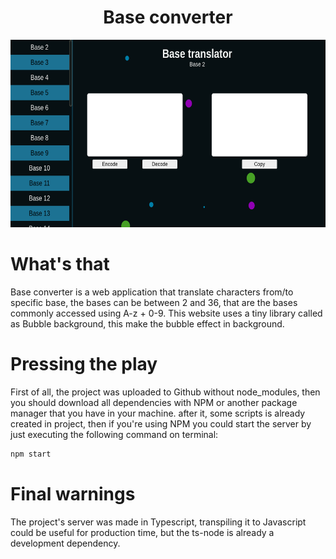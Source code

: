 <div align="center">
    <h1>Base converter</h1>
    <img height="300px" src="./assets/appDemonstration.png">
</div>

# What's that
Base converter is a web application that translate characters from/to specific base, the bases can be between 2 and 36, that are the bases commonly accessed using A-z + 0-9. This website uses a tiny library called as Bubble background, this make the bubble effect in background.

# Pressing the play
First of all, the project was uploaded to Github without node_modules, then you should download all dependencies with NPM or another package manager that you have in your machine. after it, some scripts is already created in project, then if you're using NPM you could start the server by just executing the following command on terminal:
```sh
npm start
```

# Final warnings
The project's server was made in Typescript, transpiling it to Javascript could be useful for production time, but the ts-node is already a development dependency.